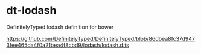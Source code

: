 # dt-lodash
DefinitelyTyped lodash definition for bower

https://github.com/DefinitelyTyped/DefinitelyTyped/blob/86dbea8fc37d9473fee465da4f0a21bea4f8cbd9/lodash/lodash.d.ts
